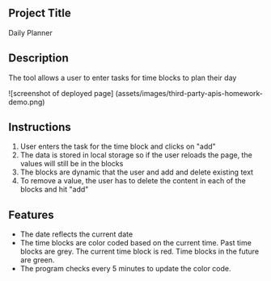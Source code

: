 ## Project Title
Daily Planner

## Description
The tool allows a user to enter tasks for time blocks to plan their day

![screenshot of deployed page] (assets/images/third-party-apis-homework-demo.png)

## Instructions
1. User enters the task for the time block and clicks on "add"
2. The data is stored in local storage so if the user reloads the page, the values will still be in the blocks
3. The blocks are dynamic that the user and add and delete existing text
4. To remove a value, the user has to delete the content in each of the blocks and hit "add"

## Features
* The date reflects the current date
* The time blocks are color coded based on the current time. Past time blocks are grey. The current time block is red. Time blocks in the future are green.
* The program checks every 5 minutes to update the color code. 
